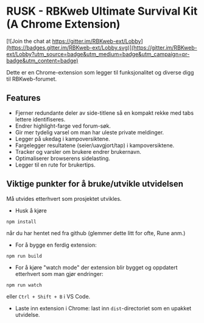 # RUSK - RBKweb Ultimate Survival Kit (A Chrome Extension)

[![Join the chat at https://gitter.im/RBKweb-ext/Lobby](https://badges.gitter.im/RBKweb-ext/Lobby.svg)](https://gitter.im/RBKweb-ext/Lobby?utm_source=badge&utm_medium=badge&utm_campaign=pr-badge&utm_content=badge)

Dette er en Chrome-extension som legger til funksjonalitet og diverse digg til RBKweb-forumet.

## Features

- Fjerner redundante deler av side-titlene så en kompakt rekke med tabs lettere identifiseres.
- Endrer highlight-farge ved forum-søk.
- Gir mer tydelig varsel om man har uleste private meldinger.
- Legger på ukedag i kampoversiktene.
- Fargelegger resultatene (seier/uavgjort/tap) i kampoversiktene.
- Tracker og varsler om brukere endrer brukernavn.
- Optimaliserer browserens sidelasting.
- Legger til en rute for brukertips.

## Viktige punkter for å bruke/utvikle utvidelsen

Må utvides etterhvert som prosjektet utvikles.

- Husk å kjøre
```
npm install
```
når du har hentet ned fra github (glemmer dette litt for ofte, Rune anm.)
- For å bygge en ferdig extension:
```
npm run build
```

- For å kjøre "watch mode" der extension blir bygget og oppdatert etterhvert som man gjør endringer:
```
npm run watch
```
eller `Ctrl + Shift + B` i VS Code.
- Laste inn extension i Chrome: last inn `dist`-directoriet som en upakket utvidelse.

